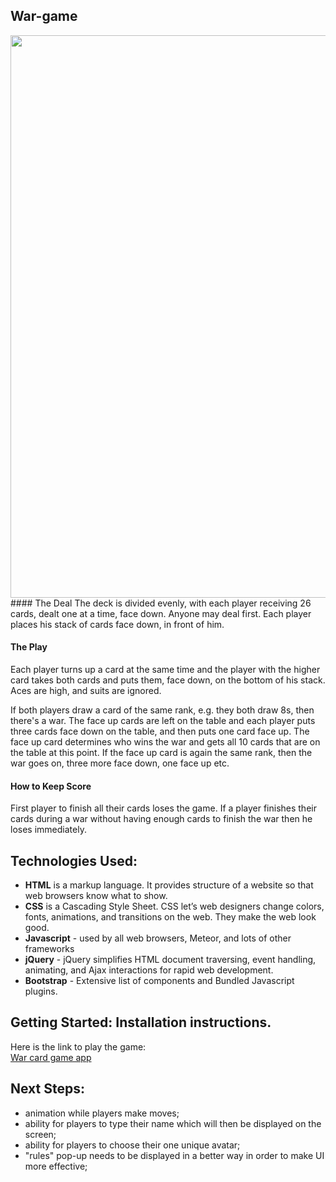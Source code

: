 ## War-game
<img src="http://i.imgur.com/3LARgHL.png" width="900">
#### The Deal
The deck is divided evenly, with each player receiving 26 cards, dealt one at a time, face down. Anyone may deal first. Each player places his stack of cards face down, in front of him.

#### The Play
Each player turns up a card at the same time and the player with the higher card takes both cards and puts them, face down, on the bottom of his stack. Aces are high, and suits are ignored.

If both players draw a card of the same rank, e.g. they both draw 8s, then there's a war. The face up cards are left on the table and each player puts three cards face down on the table, and then puts one card face up. The face up card determines who wins the war and gets all 10 cards that are on the table at this point. If the face up card is again the same rank, then the war goes on, three more face down, one face up etc.

#### How to Keep Score
First player to finish all their cards loses the game. If a player finishes their cards during a war without having enough cards to finish the war then he loses immediately.
 
## Technologies Used:
* **HTML** is a markup language. It provides structure of a website so that web browsers know what to show.
* **CSS** is a Cascading Style Sheet. CSS let’s web designers change colors, fonts, animations, and transitions on the web. They make the web look good.
* **Javascript** - used by all web browsers, Meteor, and lots of other frameworks 
* **jQuery** - jQuery simplifies HTML document traversing, event handling, animating, and Ajax interactions for rapid web development.
* **Bootstrap** - Extensive list of components and Bundled Javascript plugins.

##  Getting Started: Installation instructions. 

Here is the link to play the game:
<br>[War card game app](https://creativeanastasia.github.io/war-game)</br>
## Next Steps: 

  * animation while players make moves; 
  * ability for players to type their name which will then be displayed on the screen;
  *  ability for players to choose their one unique avatar;
  *  "rules" pop-up needs to be displayed in a better way in order to make UI more effective;
